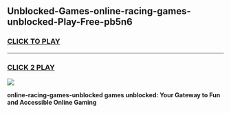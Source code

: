 
## Unblocked-Games-online-racing-games-unblocked-Play-Free-pb5n6
<h3>
<a href="https://premium76.site?title=online-racing-games-unblocked&ref=10A">CLICK TO PLAY</a></h3>
<hr>

<h3>
<a href="https://premium76.site?title=online-racing-games-unblocked&ref=10A">CLICK 2 PLAY</a>
  
</h3>

<a href="https://premium76.site?title=online-racing-games-unblocked&ref=10A"><img src="https://clearcache.store/games.png"></a>


**online-racing-games-unblocked games unblocked: Your Gateway to Fun and Accessible Online Gaming**
